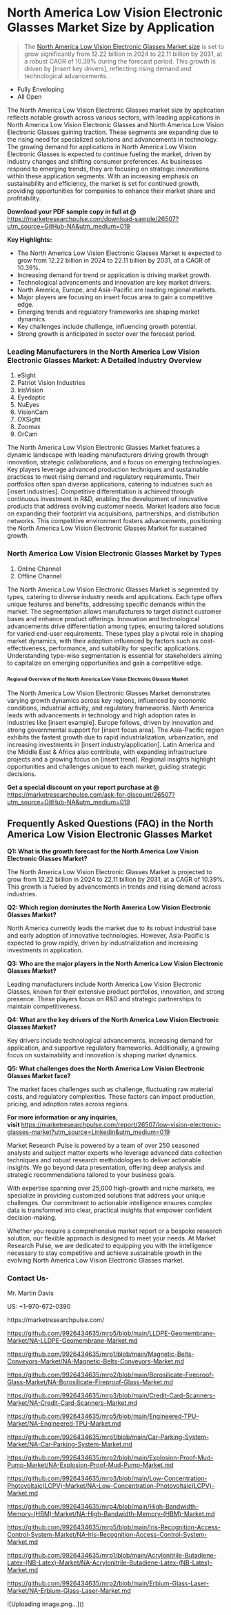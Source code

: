 <h1>North America Low Vision Electronic Glasses Market&nbsp;Size by Application</h1><blockquote><p>The <a href="https://marketresearchpulse.com/download-sample/26507?utm_source=GitHub-NA&amp;utm_medium=019">North America Low Vision Electronic Glasses Market size</a> is set to grow significantly from 12.22 billion in 2024 to 22.11 billion by 2031, at a robust CAGR of 10.39% during the forecast period. This growth is driven by [insert key drivers], reflecting rising demand and technological advancements.</p></blockquote><ul><li>Fully Enveloping<li> All Open</li></ul><p>The North America Low Vision Electronic Glasses market size by application reflects notable growth across various sectors, with leading applications in North America Low Vision Electronic Glasses and North America Low Vision Electronic Glasses gaining traction. These segments are expanding due to the rising need for specialized solutions and advancements in technology. The growing demand for applications in North America Low Vision Electronic Glasses is expected to continue fueling the market, driven by industry changes and shifting consumer preferences. As businesses respond to emerging trends, they are focusing on strategic innovations within these application segments. With an increasing emphasis on sustainability and efficiency, the market is set for continued growth, providing opportunities for companies to enhance their market share and profitability.</p><p><strong>Download your PDF sample copy in full at @ </strong><a href="https://marketresearchpulse.com/download-sample/26507?utm_source=GitHub-NA&amp;utm_medium=019">https://marketresearchpulse.com/download-sample/26507?utm_source=GitHub-NA&amp;utm_medium=019</a></p><p><strong>Key Highlights: </strong></p><ul><li>The North America Low Vision Electronic Glasses Market is expected to grow from 12.22 billion in 2024 to 22.11 billion by 2031, at a CAGR of 10.39%.</li><li>Increasing demand for trend or application is driving market growth.</li><li>Technological advancements and innovation are key market drivers.</li><li>North America, Europe, and Asia-Pacific are leading regional markets.</li><li>Major players are focusing on insert focus area to gain a competitive edge.</li><li>Emerging trends and regulatory frameworks are shaping market dynamics.</li><li>Key challenges include challenge, influencing growth potential.</li><li>Strong growth is anticipated in sector over the forecast period.</li></ul><h3>Leading Manufacturers in the North America Low Vision Electronic Glasses Market: A Detailed Industry Overview</h3><ol><li>eSight</li><li>Patriot Vision Industries</li><li>IrisVision</li><li>Eyedaptic</li><li>NuEyes</li><li>VisionCam</li><li>OXSight</li><li>Zoomax</li><li>OrCam</li></ol><div class="flex max-w-full flex-col flex-grow"><div class="min-h-8 text-message flex w-full flex-col items-end gap-2 whitespace-normal break-words [.text-message+&amp;]:mt-5" dir="auto" data-message-author-role="assistant" data-message-id="fd8432e4-4910-450d-b182-61b7bfb0a01f" data-message-model-slug="gpt-4o"><div class="flex w-full flex-col gap-1 empty:hidden first:pt-[3px]"><div class="markdown prose w-full break-words dark:prose-invert light"><p>The North America Low Vision Electronic Glasses Market features a dynamic landscape with leading manufacturers driving growth through innovation, strategic collaborations, and a focus on emerging technologies. Key players leverage advanced production techniques and sustainable practices to meet rising demand and regulatory requirements. Their portfolios often span diverse applications, catering to industries such as [insert industries]. Competitive differentiation is achieved through continuous investment in R&amp;D, enabling the development of innovative products that address evolving customer needs. Market leaders also focus on expanding their footprint via acquisitions, partnerships, and distribution networks. This competitive environment fosters advancements, positioning the North America Low Vision Electronic Glasses Market for sustained growth.</p></div></div></div></div><h3>North America Low Vision Electronic Glasses Market by Types</h3><ol><li>Online Channel<li> Offline Channel</li></ol><div class="flex max-w-full flex-col flex-grow"><div class="min-h-8 text-message flex w-full flex-col items-end gap-2 whitespace-normal break-words [.text-message+&amp;]:mt-5" dir="auto" data-message-author-role="assistant" data-message-id="084470be-0bb7-4664-bddf-5156b4f41249" data-message-model-slug="gpt-4o-mini"><div class="flex w-full flex-col gap-1 empty:hidden first:pt-[3px]"><div class="markdown prose w-full break-words dark:prose-invert light"><p>The North America Low Vision Electronic Glasses Market is segmented by types, catering to diverse industry needs and applications. Each type offers unique features and benefits, addressing specific demands within the market. The segmentation allows manufacturers to target distinct customer bases and enhance product offerings. Innovation and technological advancements drive differentiation among types, ensuring tailored solutions for varied end-user requirements. These types play a pivotal role in shaping market dynamics, with their adoption influenced by factors such as cost-effectiveness, performance, and suitability for specific applications. Understanding type-wise segmentation is essential for stakeholders aiming to capitalize on emerging opportunities and gain a competitive edge.</p></div></div></div></div><h3><span style="font-size: 11px;">Regional Overview of the North America Low Vision Electronic Glasses Market</span></h3><div class="flex max-w-full flex-col flex-grow"><div class="min-h-8 text-message flex w-full flex-col items-end gap-2 whitespace-normal break-words [.text-message+&amp;]:mt-5" dir="auto" data-message-author-role="assistant" data-message-id="e9038762-ce64-4e30-91c9-9bd413514231" data-message-model-slug="gpt-4o-mini"><div class="flex w-full flex-col gap-1 empty:hidden first:pt-[3px]"><div class="markdown prose w-full break-words dark:prose-invert light"><p>The North America Low Vision Electronic Glasses Market demonstrates varying growth dynamics across key regions, influenced by economic conditions, industrial activity, and regulatory frameworks. North America leads with advancements in technology and high adoption rates in industries like [insert example]. Europe follows, driven by innovation and strong governmental support for [insert focus area]. The Asia-Pacific region exhibits the fastest growth due to rapid industrialization, urbanization, and increasing investments in [insert industry/application]. Latin America and the Middle East &amp; Africa also contribute, with expanding infrastructure projects and a growing focus on [insert trend]. Regional insights highlight opportunities and challenges unique to each market, guiding strategic decisions.</p></div></div></div></div><p><strong>Get a special discount on your report purchase at @ </strong><a href="https://marketresearchpulse.com/ask-for-discount/26507?utm_source=GitHub-NA&amp;utm_medium=019">https://marketresearchpulse.com/ask-for-discount/26507?utm_source=GitHub-NA&amp;utm_medium=019</a></p><h2>Frequently Asked Questions (FAQ) in the North America Low Vision Electronic Glasses Market</h2><p><strong>Q1: What is the growth forecast for the North America Low Vision Electronic Glasses Market?</strong></p><p>The North America Low Vision Electronic Glasses Market is projected to grow from 12.22 billion in 2024 to 22.11 billion by 2031, at a CAGR of 10.39%. This growth is fueled by advancements in trends and rising demand across industries.</p><p><strong>Q2: Which region dominates the North America Low Vision Electronic Glasses Market?</strong></p><p>North America currently leads the market due to its robust industrial base and early adoption of innovative technologies. However, Asia-Pacific is expected to grow rapidly, driven by industrialization and increasing investments in application.</p><p><strong>Q3: Who are the major players in the North America Low Vision Electronic Glasses Market?</strong></p><p>Leading manufacturers include North America Low Vision Electronic Glasses, known for their extensive product portfolios, innovation, and strong presence. These players focus on R&amp;D and strategic partnerships to maintain competitiveness.</p><p><strong>Q4: What are the key drivers of the North America Low Vision Electronic Glasses Market?</strong></p><p>Key drivers include technological advancements, increasing demand for application, and supportive regulatory frameworks. Additionally, a growing focus on sustainability and innovation is shaping market dynamics.</p><p><strong>Q5: What challenges does the North America Low Vision Electronic Glasses Market face?</strong></p><p>The market faces challenges such as challenge, fluctuating raw material costs, and regulatory complexities. These factors can impact production, pricing, and adoption rates across regions.</p><p><strong>For more information or any inquiries, visit&nbsp;</strong><a href="https://marketresearchpulse.com/report/26507/low-vision-electronic-glasses-market?utm_source=Linkedin&utm_medium=019">https://marketresearchpulse.com/report/26507/low-vision-electronic-glasses-market?utm_source=Linkedin&utm_medium=019</a></p><p>Market Research Pulse is powered by a team of over 250 seasoned analysts and subject matter experts who leverage advanced data collection techniques and robust research methodologies to deliver actionable insights. We go beyond data presentation, offering deep analysis and strategic recommendations tailored to your business goals.</p><p>With expertise spanning over 25,000 high-growth and niche markets, we specialize in providing customized solutions that address your unique challenges. Our commitment to actionable intelligence ensures complex data is transformed into clear, practical insights that empower confident decision-making.</p><p>Whether you require a comprehensive market report or a bespoke research solution, our flexible approach is designed to meet your needs. At Market Research Pulse, we are dedicated to equipping you with the intelligence necessary to stay competitive and achieve sustainable growth in the evolving North America Low Vision Electronic Glasses market.</p><h3><strong>Contact Us-</strong></h3><p>Mr. Martin Davis</p><p>US: +1-970-672-0390</p><p>https://marketresearchpulse.com/</p><p><a href="https://github.com/9926434635/mrp5/blob/main/LLDPE-Geomembrane-Market/NA-LLDPE-Geomembrane-Market.md">https://github.com/9926434635/mrp5/blob/main/LLDPE-Geomembrane-Market/NA-LLDPE-Geomembrane-Market.md</a></p><p><a href="https://github.com/9926434635/mrp1/blob/main/Magnetic-Belts-Conveyors-Market/NA-Magnetic-Belts-Conveyors-Market.md">https://github.com/9926434635/mrp1/blob/main/Magnetic-Belts-Conveyors-Market/NA-Magnetic-Belts-Conveyors-Market.md</a></p><p><a href="https://github.com/9926434635/mrp2/blob/main/Borosilicate-Fireproof-Glass-Market/NA-Borosilicate-Fireproof-Glass-Market.md">https://github.com/9926434635/mrp2/blob/main/Borosilicate-Fireproof-Glass-Market/NA-Borosilicate-Fireproof-Glass-Market.md</a></p><p><a href="https://github.com/9926434635/mrp3/blob/main/Credit-Card-Scanners-Market/NA-Credit-Card-Scanners-Market.md">https://github.com/9926434635/mrp3/blob/main/Credit-Card-Scanners-Market/NA-Credit-Card-Scanners-Market.md</a></p><p><a href="https://github.com/9926434635/mrp5/blob/main/Engineered-TPU-Market/NA-Engineered-TPU-Market.md">https://github.com/9926434635/mrp5/blob/main/Engineered-TPU-Market/NA-Engineered-TPU-Market.md</a></p><p><a href="https://github.com/9926434635/mrp1/blob/main/Car-Parking-System-Market/NA-Car-Parking-System-Market.md">https://github.com/9926434635/mrp1/blob/main/Car-Parking-System-Market/NA-Car-Parking-System-Market.md</a></p><p><a href="https://github.com/9926434635/mrp2/blob/main/Explosion-Proof-Mud-Pump-Market/NA-Explosion-Proof-Mud-Pump-Market.md">https://github.com/9926434635/mrp2/blob/main/Explosion-Proof-Mud-Pump-Market/NA-Explosion-Proof-Mud-Pump-Market.md</a></p><p><a href="https://github.com/9926434635/mrp3/blob/main/Low-Concentration-Photovoltaic(LCPV)-Market/NA-Low-Concentration-Photovoltaic(LCPV)-Market.md">https://github.com/9926434635/mrp3/blob/main/Low-Concentration-Photovoltaic(LCPV)-Market/NA-Low-Concentration-Photovoltaic(LCPV)-Market.md</a></p><p><a href="https://github.com/9926434635/mrp4/blob/main/High-Bandwidth-Memory-(HBM)-Market/NA-High-Bandwidth-Memory-(HBM)-Market.md">https://github.com/9926434635/mrp4/blob/main/High-Bandwidth-Memory-(HBM)-Market/NA-High-Bandwidth-Memory-(HBM)-Market.md</a></p><p><a href="https://github.com/9926434635/mrp5/blob/main/Iris-Recognition-Access-Control-System-Market/NA-Iris-Recognition-Access-Control-System-Market.md">https://github.com/9926434635/mrp5/blob/main/Iris-Recognition-Access-Control-System-Market/NA-Iris-Recognition-Access-Control-System-Market.md</a></p><p><a href="https://github.com/9926434635/mrp1/blob/main/Acrylonitrile-Butadiene-Latex-(NB-Latex)-Market/NA-Acrylonitrile-Butadiene-Latex-(NB-Latex)-Market.md">https://github.com/9926434635/mrp1/blob/main/Acrylonitrile-Butadiene-Latex-(NB-Latex)-Market/NA-Acrylonitrile-Butadiene-Latex-(NB-Latex)-Market.md</a></p><p><a href="https://github.com/9926434635/mrp2/blob/main/Erbium-Glass-Laser-Market/NA-Erbium-Glass-Laser-Market.md">https://github.com/9926434635/mrp2/blob/main/Erbium-Glass-Laser-Market/NA-Erbium-Glass-Laser-Market.md</a></p>
![Uploading image.png…]()
